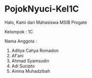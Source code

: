 # PojokNyuci-Kel1C

Halo, Kami dari Mahasiswa MSIB Progate

Kelompok : 1C

Nama Anggota :
1. Aditya Cahya Romadon
2. Af'ani
3. Ahmad Syamsudin
4. Adi Sucipto
5. Ainina Muhadzibah

